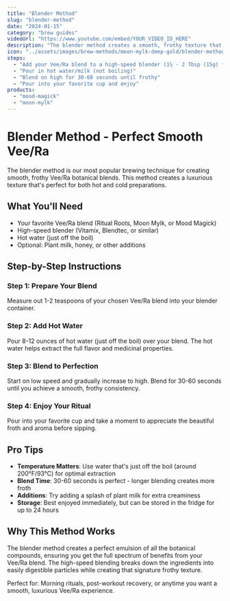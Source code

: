 ```yaml
---
title: "Blender Method"
slug: "blender-method"
date: "2024-01-15"
category: "brew guides"
videoUrl: "https://www.youtube.com/embed/YOUR_VIDEO_ID_HERE"
description: "The blender method creates a smooth, frothy texture that enhances the absorption of beneficial compounds in your Vee/Ra botanical blend. This method is perfect for those who prefer a creamy, well-mixed beverage with excellent bioavailability."
icon: "../assets/images/brew-methods/moon-mylk-deep-gold/blender-method-deep-gold.png"
steps:
  - "Add your Vee/Ra blend to a high-speed blender (1½ - 2 Tbsp (15g) for Mood Magick OR 1 heaped Tbsp (12.5g) for Moon Mylk)"
  - "Pour in hot water/milk (not boiling)"
  - "Blend on high for 30-60 seconds until frothy"
  - "Pour into your favorite cup and enjoy"
products:
  - "mood-magick"
  - "moon-mylk"
---
```


# Blender Method - Perfect Smooth Vee/Ra

The blender method is our most popular brewing technique for creating smooth, frothy Vee/Ra botanical blends. This method creates a luxurious texture that's perfect for both hot and cold preparations.

## What You'll Need

- Your favorite Vee/Ra blend (Ritual Roots, Moon Mylk, or Mood Magick)
- High-speed blender (Vitamix, Blendtec, or similar)
- Hot water (just off the boil)
- Optional: Plant milk, honey, or other additions

## Step-by-Step Instructions

### Step 1: Prepare Your Blend
Measure out 1-2 teaspoons of your chosen Vee/Ra blend into your blender container.

### Step 2: Add Hot Water
Pour 8-12 ounces of hot water (just off the boil) over your blend. The hot water helps extract the full flavor and medicinal properties.

### Step 3: Blend to Perfection
Start on low speed and gradually increase to high. Blend for 30-60 seconds until you achieve a smooth, frothy consistency.

### Step 4: Enjoy Your Ritual
Pour into your favorite cup and take a moment to appreciate the beautiful froth and aroma before sipping.

## Pro Tips

- **Temperature Matters**: Use water that's just off the boil (around 200°F/93°C) for optimal extraction
- **Blend Time**: 30-60 seconds is perfect - longer blending creates more froth
- **Additions**: Try adding a splash of plant milk for extra creaminess
- **Storage**: Best enjoyed immediately, but can be stored in the fridge for up to 24 hours

## Why This Method Works

The blender method creates a perfect emulsion of all the botanical compounds, ensuring you get the full spectrum of benefits from your Vee/Ra blend. The high-speed blending breaks down the ingredients into easily digestible particles while creating that signature frothy texture.

Perfect for: Morning rituals, post-workout recovery, or anytime you want a smooth, luxurious Vee/Ra experience.
